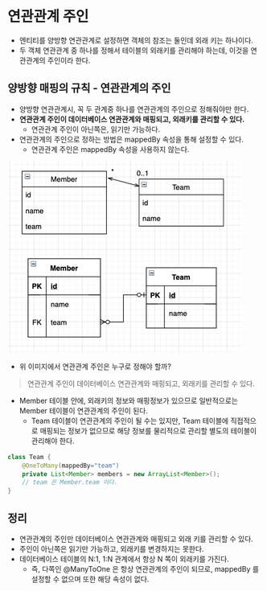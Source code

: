 # 연관관계 주인

* 엔티티를 양방향 연관관계로 설정하면 객체의 참조는 둘인데 외래 키는 하나이다.
* 두 객체 연관관계 중 하나를 정해서 테이블의 외래키를 관리해야 하는데, 이것을 연관관계의 주인이라 한다.

## 양방향 매핑의 규칙 - 연관관계의 주인

* 양방향 연관관계시, 꼭 두 관계중 하나를 연관관계의 주인으로 정해줘야만 한다.
* **연관관계 주인이 데이터베이스 연관관계와 매핑되고, 외래키를 관리할 수 있다.**
    * 연관관계 주인이 아닌쪽은, 읽기만 가능하다.
* 연관관계의 주인으로 정하는 방법은 mappedBy 속성을 통해 설정할 수 있다.
    * 연관관계 주인은 mappedBy 속성을 사용하지 않는다.

![inheritance model](../images/4.%20two-way%20relationship.png.png)

* 위 이미지에서 연관관계 주인은 누구로 정해야 할까?

> 연관관계 주인이 데이터베이스 연관관계와 매핑되고, 외래키를 관리할 수 있다.

* Member 테이블 안에, 외래키의 정보와 매핑정보가 있으므로 일반적으로는 Member 테이블이 연관관계의 주인이 된다.
    * Team 테이블이 연관관계의 주인이 될 수는 있지만, Team 테이블에 직접적으로 매핑되는 정보가 없으므로 해당 정보를 물리적으로 관리할 별도의 테이블이 관리해야 한다.

```java
class Team {
    @OneToMany(mappedBy="team")
    private List<Member> members = new ArrayList<Member>();
    // team 은 Member.team 이다.
}
```

## 정리

* 연관관계의 주인만 데이터베이스 연관관계와 매핑되고 외래 키를 관리할 수 있다.
* 주인이 아닌쪽은 읽기만 가능하고, 외래키를 변경하지는 못한다.
* 데이터베이스 테이블의 N:1, 1:N 관계에서 항상 N 쪽이 외래키를 가진다.
    * 즉, 다쪽인 @ManyToOne 은 항상 연관관계의 주인이 되므로, mappedBy 를 설정할 수 없으며 또한 해당 속성이 없다.
